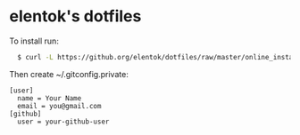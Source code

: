 elentok's dotfiles
=======================

To install run:

```bash
  $ curl -L https://github.org/elentok/dotfiles/raw/master/online_install.sh | bash
```

Then create ~/.gitconfig.private:

```gitconfig
[user]
  name = Your Name
  email = you@gmail.com
[github]
  user = your-github-user
```

